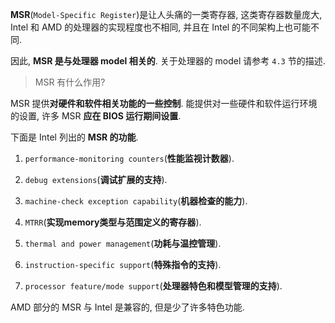 
**MSR**(`Model-Specific Register`)是让人头痛的一类寄存器, 这类寄存器数量庞大, Intel 和 AMD 的处理器的实现程度也不相同, 并且在 Intel 的不同架构上也可能不同.

因此, **MSR 是与处理器 model 相关的**. 关于处理器的 model 请参考 `4.3` 节的描述.

>MSR 有什么作用?

MSR 提供**对硬件和软件相关功能的一些控制**. 能提供对一些硬件和软件运行环境的设置, 许多 MSR **应在 BIOS 运行期间设置**.

下面是 Intel 列出的 **MSR 的功能**.

1) `performance-monitoring counters`(**性能监视计数器**).

2) `debug extensions`(**调试扩展的支持**).

3) `machine-check exception capability`(**机器检查的能力**).

4) `MTRR`(**实现memory类型与范围定义的寄存器**).

5) `thermal and power management`(**功耗与温控管理**).

6) `instruction-specific support`(**特殊指令的支持**).

7) `processor feature/mode support`(**处理器特色和模型管理的支持**).

AMD 部分的 MSR 与 Intel 是兼容的, 但是少了许多特色功能.